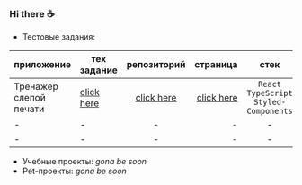 ### Hi there ☕

* Тестовые задания:

| приложение        | тех задание        | репозиторий           | страница  | стек           |   |
| ------------- | ------------- |:-------------:| -----:|:-------------:| -----:|
|Тренажер слепой печати      | [click here](https://github.com/liza-rd-brain/TouchTyping/blob/main/TechnicalTask.)      | [click here](https://github.com/liza-rd-brain/TouchTyping) | [click here](https://liza-rd-brain.github.io/TouchTyping) | `React` `TypeScript` `Styled-Components`|  |
| -     | -    | -    |  - | -     |   - |
| - | -| -     |   - | -     | -|


* Учебные проекты:
*gona be soon*
* Pet-проекты:
*gona be soon*


<!-- <table> <tr>
    <th>приложение</th>
    <th>техническое задание</th>
    <th>репозиторий</th>
    <th>страница</th>
    <th>стек</th>
  </tr>
  <tr>
    <td>Тренажер слепой печати</td>
    <td>[click here](https://github.com/liza-rd-brain/TouchTyping/blob/main/TechnicalTask.)md</td>
    <td>[click here](https://github.com/liza-rd-brain/TouchTyping)</td>
    <td>[click here](https://liza-rd-brain.github.io/TouchTyping)</td>
    <td>[click here]`React``TypeScript`` Styled-Components`</td>
  </tr></table> -->



<!--
**liza-rd-brain/liza-rd-brain** is a ✨ _special_ ✨ repository because its `README.md` (this file) appears on your GitHub profile.

Here are some ideas to get you started:

- 🔭 I’m currently working on ...
- 🌱 I’m currently learning ...
- 👯 I’m looking to collaborate on ...
- 🤔 I’m looking for help with ...
- 💬 Ask me about ...
- 📫 How to reach me: ...
- 😄 Pronouns: ...
- ⚡ Fun fact: ...
-->
